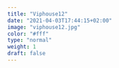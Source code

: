 ```yaml
---
title: "Viphouse12"
date: "2021-04-03T17:44:15+02:00"
image: "viphouse12.jpg"
color: "#fff"
type: "normal"
weight: 1
draft: false
---
```


